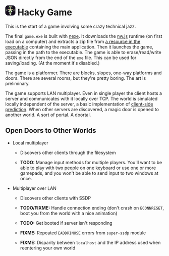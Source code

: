 
# ![](game/images/icon-32.png) Hacky Game

This is the start of a game involving some crazy technical jazz.

The final `game.exe` is built with [nexe][].
It downloads the [nw.js][] runtime (on first load on a computer) and extracts a zip file from [a resource in the executable][nexeres] containing the main application.
Then it launches the game, passing in the path to the executable.
The game is able to erase/read/write JSON directly from the end of the `exe` file.
This can be used for saving/loading.
(At the moment it's disabled.)

The game is a platformer.
There are blocks, slopes, one-way platforms and doors.
There are several rooms, but they're pretty boring.
The art is preliminary.

The game supports LAN multiplayer.
Even in single player the client hosts a server and communicates with it locally over TCP.
The world is simulated locally independent of the server,
a basic implementation of [client-side prediction][].
When other servers are discovered,
a magic door is opened to another world.
A sort of portal. A doortal.


## Open Doors to Other Worlds

* Local multiplayer

	* Discovers other clients through the filesystem

	* **TODO:**
	  Manage input methods for multiple players.
	  You'll want to be able to play with two people on one keyboard
	  or use one or more gamepads,
	  and you won't be able to send input to two windows at once.


* Multiplayer over LAN

	* Discovers other clients with SSDP

	* **TODO/FIXME:**
	  Handle connection ending
	  (don't crash on `ECONNRESET`, boot you from the world with a nice animation)
	
	* **TODO:**
	  Get booted if server isn't responding
		
	* **FIXME:**
	  Repeated `EADDRINUSE` errors from `super-ssdp` module
	
	* **FIXME:**
	  Disparity between `localhost` and the IP address used when reentering your own world


[nexe]: https://github.com/jaredallard/nexe
[nexeres]: https://github.com/jaredallard/nexe/pull/93
[nw.js]: https://github.com/nwjs/nw.js/
[client-side prediction]: https://en.wikipedia.org/wiki/Client-side_prediction
